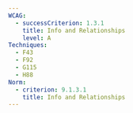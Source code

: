 ```yaml
---
WCAG:
  - successCriterion: 1.3.1
    title: Info and Relationships
    level: A
Techniques:
  - F43
  - F92
  - G115
  - H88
Norm:
  - criterion: 9.1.3.1
    title: Info and Relationships
---
```

